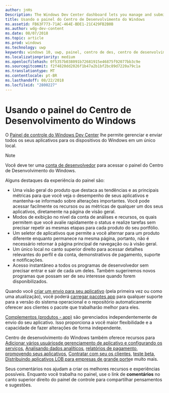 ```yaml
---
author: jnHs
Description: The Windows Dev Center dashboard lets you manage and submit all of your apps for Windows devices in one place.
title: Usando o painel do Centro de Desenvolvimento do Windows
ms.assetid: FB63F773-71AC-464E-BDE1-21C429FB2B0B
ms.author: wdg-dev-content
ms.date: 08/07/2018
ms.topic: article
ms.prod: windows
ms.technology: uwp
keywords: windows 10, uwp, painel, centro de des, centro de desenvolvimento
ms.localizationpriority: medium
ms.openlocfilehash: 0f5357b038091b72681915e46875f92077bb3c9e
ms.sourcegitcommit: f2f4820dd2026f1b47a2b1bf2bc89d7220a79c1a
ms.translationtype: MT
ms.contentlocale: pt-BR
ms.lasthandoff: 08/22/2018
ms.locfileid: "2800227"
---
```

# <a name="using-the-windows-dev-center-dashboard"></a>Usando o painel do Centro de Desenvolvimento do Windows


O [Painel de controle do Windows Dev Center](https://partner.microsoft.com/dashboard) lhe permite gerenciar e enviar todos os seus aplicativos para os dispositivos do Windows em um único local.

> [!NOTE]
> Você deve ter uma [conta de desenvolvedor](http://go.microsoft.com/fwlink/p/?LinkId=615100) para acessar o painel do Centro de Desenvolvimento do Windows.

Alguns destaques da experiência do painel são:

- Uma visão geral do produto que destaca as tendências e as principais métricas para que você veja o desempenho de seus aplicativos e mantenha-se informado sobre alterações importantes. Você pode acessar facilmente os recursos ou as métricas de qualquer um dos seus aplicativos, diretamente na página de visão geral.
- Modos de exibição no nível da conta de análises e recursos, os quais permitem que você avalie rapidamente o status e realize tarefas sem precisar repetir as mesmas etapas para cada produto do seu portfólio.
- Um seletor de aplicativos que permite a você alternar para um produto diferente enquanto permanece na mesma página, portanto, não é necessário retornar à página principal de navegação ou à visão geral.
- Um único local no canto superior direito para acessar detalhes relevantes do perfil e da conta, demonstrativos de pagamento, suporte e notificações.
- Acesso instantâneo a todos os programas de desenvolvedor sem precisar entrar e sair de cada um deles. Também sugeriremos novos programas que possam ser de seu interesse quando forem disponibilizados.

Quando você [criar um envio para seu aplicativo](app-submissions.md) (pela primeira vez ou como uma atualização), você poderá [carregar pacotes app](upload-app-packages.md) para qualquer suporte para a versão do sistema operacional e o repositório automaticamente oferecer aos clientes o pacote que trabalharão melhor para eles.

[Complementos (produtos - app)](add-on-submissions.md) são gerenciados independentemente de envio do seu aplicativo. Isso proporciona a você maior flexibilidade e a capacidade de fazer alterações de forma independente.

Centro de desenvolvimento do Windows também oferece recursos para [Adicionar vários usuários](manage-account-users.md)[de gerenciamento de aplicativo e configurando os serviços](app-management-and-services.md), [Analisando dados analíticos](analytics.md), [relatórios de pagamento](payout-summary.md), [promovendo seus aplicativos](attract-customers-and-promote-your-apps.md), [Contratar com seu os clientes](engage-with-your-customers.md), [teste beta](beta-testing-and-targeted-distribution.md), [Distribuindo aplicativos LOB para empresas de grande porte](distribute-lob-apps-to-enterprises.md)e muito mais.

Seus comentários nos ajudam a criar os melhores recursos e experiências possíveis. Enquanto você trabalha no painel, use o link de **comentários** no canto superior direito do painel de controle para compartilhar pensamentos e sugestões.


 

 




